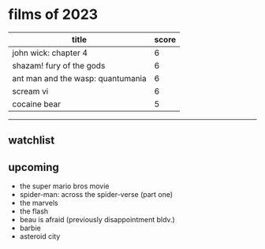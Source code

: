 # films of 2023

|title                                       |score|
|--------------------------------------------|-----|
|john wick: chapter 4                        |6    |
|shazam! fury of the gods                    |6    |
|ant man and the wasp: quantumania           |6    |
|scream vi                                   |6    |
|cocaine bear                                |5    |

---

## watchlist

## upcoming

- the super mario bros movie
- spider-man: across the spider-verse (part one)
- the marvels
- the flash
- beau is afraid (previously disappointment bldv.)
- barbie
- asteroid city
